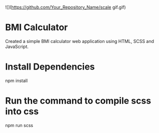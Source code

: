 ![](https://github.com/Your_Repository_Name/scale gif.gif)

# BMI Calculator

Created a simple BMI calculator web application using HTML, SCSS and JavaScript.



# Install Dependencies

npm install

# Run the command to compile scss into css

npm run scss

